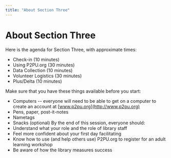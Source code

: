 ```yaml
---
title: "About Section Three"
---
```

# About Section Three

Here is the agenda for Section Three, with approximate times:
- Check-in (10 minutes)
- Using P2PU.org (30 minutes)
- Data Collection (10 minutes)
- Volunteer Logistics (30 minutes)
- Plus/Delta (10 minutes)

Make sure that you have these things available before you start:
- Computers -- everyone will need to be able to get on a computer to create an account at [www.p2pu.org](http://www.p2pu.org) 
- Pens, paper, post-it-notes
- Nametags
- Snacks (optional)
By the end of this session, everyone should:
- Understand what your role and the role of library staff
- Feel more confident about your first day facilitating
- Know how to use (and help others use) P2PU.org to register for an adult learning workshop
- Be aware of how the library measures success
